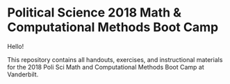 # Political Science 2018 Math & Computational Methods Boot Camp

Hello!

This repository contains all handouts, exercises, and instructional materials for the 2018 Poli Sci Math and Computational Methods Boot Camp at Vanderbilt.
